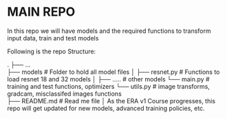 # MAIN REPO
In this repo we will have models and the required functions to transform input data, train and test models

Following is the repo Structure:

.
├── ...         
├── models                  # Folder to hold all model files
│   ├── resnet.py           # Functions to load resnet 18 and 32 models
│   ├── .....               # other models
└── main.py                 # training and test functions, optimizers
└── utils.py                # image transforms, gradcam, misclassifed images functions           
├── README.md               # Read me file
│
As the ERA v1 Course progresses, this repo will get updated for new models, advanced training policies, etc.